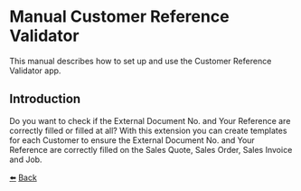 # Manual Customer Reference Validator
This manual describes how to set up and use the Customer Reference Validator app.

## Introduction

Do you want to check if the External Document No. and Your Reference are correctly filled or filled at all? With this extension you can create templates for each Customer to ensure the External Document No. and Your Reference are correctly filled on the Sales Quote, Sales Order, Sales Invoice and Job.

[:arrow_left:](../README.md) [Back](../README.md)